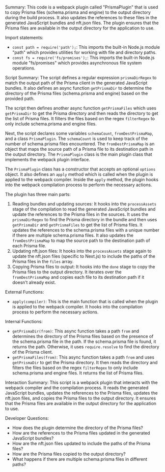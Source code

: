 Summary:
This code is a webpack plugin called "PrismaPlugin" that is used to copy Prisma files (schema.prisma and engine) to the output directory during the build process. It also updates the references to these files in the generated JavaScript bundles and nft.json files. The plugin ensures that the Prisma files are available in the output directory for the application to use.

Import statements:
- `const path = require('path');`: This imports the built-in Node.js module "path" which provides utilities for working with file and directory paths.
- `const fs = require('fs/promises');`: This imports the built-in Node.js module "fs/promises" which provides asynchronous file system operations.

Script Summary:
The script defines a regular expression `prismaDirRegex` to match the output path of the Prisma client in the generated JavaScript bundles. It also defines an async function `getPrismaDir` to determine the directory of the Prisma files (schema.prisma and engine) based on the provided path.

The script then defines another async function `getPrismaFiles` which uses `getPrismaDir` to get the Prisma directory and then reads the directory to get the list of Prisma files. It filters the files based on the regex `filterRegex` to only include schema.prisma and engine files.

Next, the script declares some variables `schemaCount`, `fromDestPrismaMap`, and a class `PrismaPlugin`. The `schemaCount` is used to keep track of the number of schema.prisma files encountered. The `fromDestPrismaMap` is an object that maps the source path of a Prisma file to its destination path in the output directory. The `PrismaPlugin` class is the main plugin class that implements the webpack plugin interface.

The `PrismaPlugin` class has a constructor that accepts an optional `options` object. It also defines an `apply` method which is called when the plugin is applied to the webpack compiler. Inside the `apply` method, the plugin hooks into the webpack compilation process to perform the necessary actions.

The plugin has three main parts:
1. Reading bundles and updating sources: It hooks into the `processAssets` stage of the compilation to read the generated JavaScript bundles and update the references to the Prisma files in the sources. It uses the `prismaDirRegex` to find the Prisma directory in the bundle and then uses `getPrismaDir` and `getPrismaFiles` to get the list of Prisma files. It updates the references to the schema.prisma files with a unique number if there are multiple schema.prisma files. It also updates the `fromDestPrismaMap` to map the source path to the destination path of each Prisma file.
2. Updating nft.json files: It hooks into the `processAssets` stage again to update the nft.json files (specific to Next.js) to include the paths of the Prisma files in the `files` array.
3. Copying Prisma files to output: It hooks into the `done` stage to copy the Prisma files to the output directory. It iterates over the `fromDestPrismaMap` and copies each file to its destination path if it doesn't already exist.

External Functions:
- `apply(compiler)`: This is the main function that is called when the plugin is applied to the webpack compiler. It hooks into the compilation process to perform the necessary actions.

Internal Functions:
- `getPrismaDir(from)`: This async function takes a path `from` and determines the directory of the Prisma files based on the presence of the schema.prisma file in the path. If the schema.prisma file is found, it returns the path. Otherwise, it uses `require.resolve` to find the directory of the Prisma client.
- `getPrismaFiles(from)`: This async function takes a path `from` and uses `getPrismaDir` to get the Prisma directory. It then reads the directory and filters the files based on the regex `filterRegex` to only include schema.prisma and engine files. It returns the list of Prisma files.

Interaction Summary:
This script is a webpack plugin that interacts with the webpack compiler and the compilation process. It reads the generated JavaScript bundles, updates the references to the Prisma files, updates the nft.json files, and copies the Prisma files to the output directory. It ensures that the Prisma files are available in the output directory for the application to use.

Developer Questions:
- How does the plugin determine the directory of the Prisma files?
- How are the references to the Prisma files updated in the generated JavaScript bundles?
- How are the nft.json files updated to include the paths of the Prisma files?
- How are the Prisma files copied to the output directory?
- What happens if there are multiple schema.prisma files in different paths?